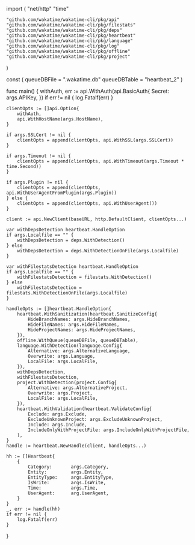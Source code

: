 import (
	"net/http"
	"time"

	"github.com/wakatime/wakatime-cli/pkg/api"
	"github.com/wakatime/wakatime-cli/pkg/filestats"
	"github.com/wakatime/wakatime-cli/pkg/deps"
	"github.com/wakatime/wakatime-cli/pkg/heartbeat"
	"github.com/wakatime/wakatime-cli/pkg/language"
	"github.com/wakatime/wakatime-cli/pkg/log"
	"github.com/wakatime/wakatime-cli/pkg/offline"
	"github.com/wakatime/wakatime-cli/pkg/project"
)

const (
	queueDBFile = ".wakatime.db"
	queueDBTable = "heartbeat_2"
)

func main() {
	withAuth, err := api.WithAuth(api.BasicAuth{
		Secret: args.APIKey,
	})
	if err != nil {
		log.Fatalf(err)
	}

	clientOpts := []api.Option{
		withAuth,
		api.WithHostName(args.HostName),
	}

	if args.SSLCert != nil {
		clientOpts = append(clientOpts, api.WithSSL(args.SSLCert))
	}

	if args.Timeout != nil {
		clientOpts = append(clientOpts, api.WithTimeout(args.Timeout * time.Second))
	}

	if args.Plugin != nil {
		clientOpts = append(clientOpts, api.WithUserAgentFromPlugin(args.Plugin))
	} else {
		clientOpts = append(clientOpts, api.WithUserAgent())
	}

	client := api.NewClient(baseURL, http.DefaultClient, clientOpts...)

	var withDepsDetection heartbeat.HandleOption
	if args.Localfile == "" {
		withDepsDetection = deps.WithDetection()
	} else
		withDepsDetection = deps.WithDetectionOnFile(args.Localfile)
	}

	var withFilestatsDetection heartbeat.HandleOption
	if args.Localfile == "" {
		withFilestatsDetection = filestats.WithDetection()
	} else
		withFilestatsDetection = filestats.WithDetectionOnFile(args.Localfile)
	}

	handleOpts := []heartbeat.HandleOption{
		heartbeat.WithSanitization(heartbeat.SanitizeConfig{
			HideBranchNames: args.HideBranchNames,
			HideFileNames: args.HideFileNames,
			HideProjectNames: args.HideProjectNames,
		}),
		offline.WithQueue(queueDBFile, queueDBTable),
		language.WithDetection(language.Config{
			Alternative: args.AlternativeLanguage,
			Overwrite: args.Language,
			LocalFile: args.LocalFile,
		}),
		withDepsDetection,
		withFilestatsDetection,
		project.WithDetection(project.Config{
			Alternative: args.AlternativeProject,
			Overwrite: args.Project,
			LocalFile: args.LocalFile,
		}),
		heartbeat.WithValidation(heartbeat.ValidateConfig{
			Exclude: args.Exclude,
			ExcludeUnknownProject: args.ExcludeUnknownProject,
			Include: args.Include,
			IncludeOnlyWithProjectFile: args.IncludeOnlyWithProjectFile,
		),
	}
	handle := heartbeat.NewHandle(client, handleOpts...)

	hh := []Heartbeat{
		{
			Category:       args.Category,
			Entity:         args.Entity,
			EntityType:     args.EntityType,
			IsWrite:        args.IsWrite,
			Time:           args.Time,
			UserAgent:      arg.UserAgent,
		}
	}
	_, err := handle(hh)
	if err != nil {
		log.Fatalf(err)
	}
}
